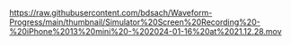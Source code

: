 https://raw.githubusercontent.com/bdsach/Waveform-Progress/main/thumbnail/Simulator%20Screen%20Recording%20-%20iPhone%2013%20mini%20-%202024-01-16%20at%2021.12.28.mov
